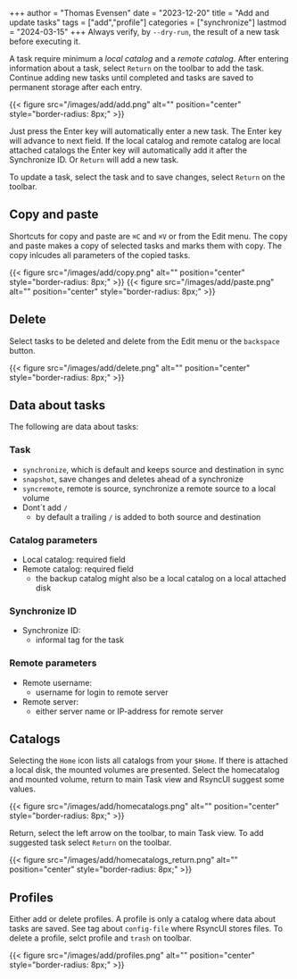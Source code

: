 +++
author = "Thomas Evensen"
date = "2023-12-20"
title =  "Add and update tasks"
tags = ["add","profile"]
categories = ["synchronize"]
lastmod = "2024-03-15"
+++
Always verify, by `--dry-run`,  the result of a new task before executing it. 

A task require minimum a *local catalog* and a *remote catalog*. After entering information about a task, select `Return` on the toolbar to add the task. Continue adding new tasks until completed and tasks are saved to permanent storage after each entry.

{{< figure src="/images/add/add.png" alt="" position="center" style="border-radius: 8px;" >}}

Just press the Enter key will automatically enter a new task. The Enter key will advance to next field. If the local catalog and remote catalog are local attached catalogs the Enter key will automatically add it after the Synchronize ID. Or  `Return` will add a new task. 

To update a task, select the task and to save changes, select  `Return` on the toolbar.

## Copy and paste

Shortcuts for copy and paste are `⌘C` and  `⌘V` or from the Edit menu. The copy and paste makes a copy of selected tasks and marks them with copy. The copy inlcudes all parameters of the copied tasks.

{{< figure src="/images/add/copy.png" alt="" position="center" style="border-radius: 8px;" >}}
{{< figure src="/images/add/paste.png" alt="" position="center" style="border-radius: 8px;" >}}

## Delete

Select tasks to be deleted and delete from the Edit menu or the `backspace` button.

{{< figure src="/images/add/delete.png" alt="" position="center" style="border-radius: 8px;" >}}

## Data about tasks

The following are data about tasks:

### Task

- `synchronize`, which is default and keeps source and destination in sync
- `snapshot`, save changes and deletes ahead of a synchronize
- `syncremote`, remote is source, synchronize a remote source to a local volume
- Dont´t add `/`
  - by default a trailing `/` is added to both source and destination

### Catalog parameters
- Local catalog: required field
- Remote catalog: required field
  - the backup catalog might also be a local catalog on a local attached disk

### Synchronize ID

- Synchronize ID:
  - informal tag for the task

### Remote parameters
- Remote username:
  - username for login to remote server
- Remote server:
  - either server name or IP-address for remote server
  
## Catalogs

Selecting the `Home` icon lists all catalogs from your `$Home`. If there is attached a local disk, the mounted volumes are presented. Select the homecatalog and mounted volume, return to main Task view and RsyncUI suggest some values. 

{{< figure src="/images/add/homecatalogs.png" alt="" position="center" style="border-radius: 8px;" >}}

Return, select the left arrow on the toolbar, to main Task view. To add suggested task select `Return` on the toolbar.

{{< figure src="/images/add/homecatalogs_return.png" alt="" position="center" style="border-radius: 8px;" >}}

## Profiles

Either add or delete profiles. A profile is only a catalog where data about tasks are saved. See tag about `config-file` where RsyncUI stores files. To delete a profile, selct profile and `trash` on toolbar.

{{< figure src="/images/add/profiles.png" alt="" position="center" style="border-radius: 8px;" >}}
